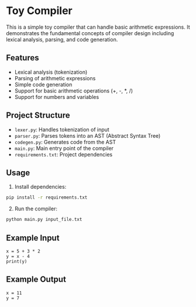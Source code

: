 # Toy Compiler

This is a simple toy compiler that can handle basic arithmetic expressions. It demonstrates the fundamental concepts of compiler design including lexical analysis, parsing, and code generation.

## Features
- Lexical analysis (tokenization)
- Parsing of arithmetic expressions
- Simple code generation
- Support for basic arithmetic operations (+, -, *, /)
- Support for numbers and variables

## Project Structure
- `lexer.py`: Handles tokenization of input
- `parser.py`: Parses tokens into an AST (Abstract Syntax Tree)
- `codegen.py`: Generates code from the AST
- `main.py`: Main entry point of the compiler
- `requirements.txt`: Project dependencies

## Usage
1. Install dependencies:
```bash
pip install -r requirements.txt
```

2. Run the compiler:
```bash
python main.py input_file.txt
```

## Example Input
```
x = 5 + 3 * 2
y = x - 4
print(y)
```

## Example Output
```
x = 11
y = 7
``` 